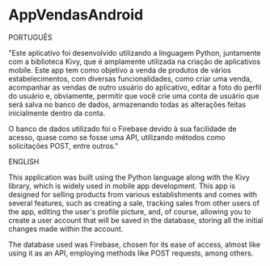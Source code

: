 # AppVendasAndroid

PORTUGUÊS 

"Este aplicativo foi desenvolvido utilizando a linguagem Python, juntamente com a biblioteca Kivy, que é amplamente utilizada na criação de aplicativos mobile. Este app tem como objetivo a venda de produtos de vários estabelecimentos, com diversas funcionalidades, como criar uma venda, acompanhar as vendas de outro usuário do aplicativo, editar a foto do perfil do usuário e, obviamente, permitir que você crie uma conta de usuário que será salva no banco de dados, armazenando todas as alterações feitas inicialmente dentro da conta.

O banco de dados utilizado foi o Firebase devido à sua facilidade de acesso, quase como se fosse uma API, utilizando métodos como solicitações POST, entre outros."

ENGLISH

This application was built using the Python language along with the Kivy library, which is widely used in mobile app development. This app is designed for selling products from various establishments and comes with several features, such as creating a sale, tracking sales from other users of the app, editing the user's profile picture, and, of course, allowing you to create a user account that will be saved in the database, storing all the initial changes made within the account.

The database used was Firebase, chosen for its ease of access, almost like using it as an API, employing methods like POST requests, among others.
